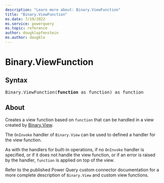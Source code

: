 ```yaml
---
description: "Learn more about: Binary.ViewFunction"
title: "Binary.ViewFunction"
ms.date: 7/19/2022
ms.service: powerquery
ms.topic: reference
author: dougklopfenstein
ms.author: dougklo
---
```

# Binary.ViewFunction

## Syntax

<pre>
Binary.ViewFunction(<b>function</b> as function) as function
</pre>

## About

Creates a view function based on `function` that can be handled in a view created by [Binary.View](binary-view.md).

The `OnInvoke` handler of `Binary.View` can be used to defined a handler for the view function.

As with the handlers for built-in operations, if no `OnInvoke` handler is specified, or if it does not handle the view function, or if an error is raised by the handler, `function` is applied on top of the view.

Refer to the published Power Query custom connector documentation for a more complete description of `Binary.View` and custom view functions.
